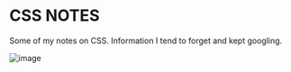 # CSS NOTES
Some of my notes on CSS. Information I tend to forget and kept googling.

![image](https://user-images.githubusercontent.com/30475128/121843964-74b84880-cca0-11eb-9aea-a394449b9885.png)
